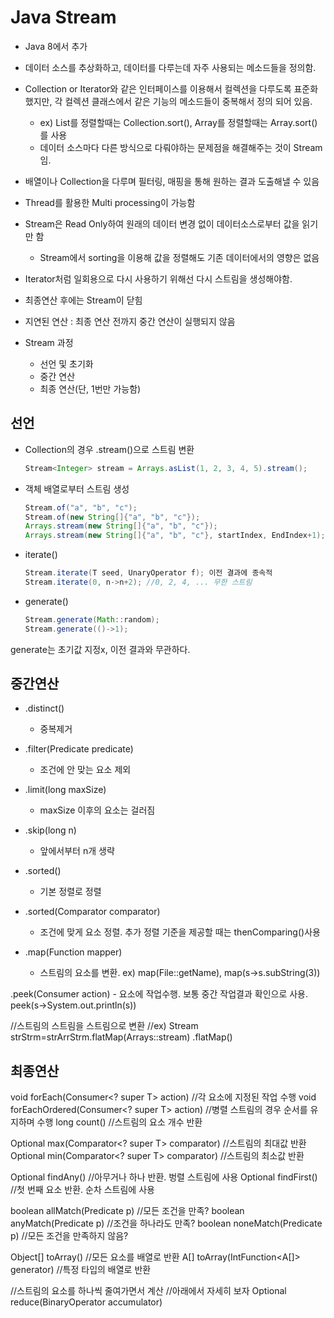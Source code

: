 # Java Stream
- Java 8에서 추가
- 데이터 소스를 추상화하고, 데이터를 다루는데 자주 사용되는 메소드들을 정의함.
- Collection or Iterator와 같은 인터페이스를 이용해서 컬렉션을 다루도록 표준화 했지만, 각 컬렉션 클래스에서 같은 기능의 메소드들이 중복해서 정의 되어 있음.
    - ex) List를 정렬할때는 Collection.sort(), Array를 정렬할때는 Array.sort()를 사용
    - 데이터 소스마다 다른 방식으로 다뤄야하는 문제점을 해결해주는 것이 Stream임.
- 배열이나 Collection을 다루며 필터링, 매핑을 통해 원하는 결과 도출해낼 수 있음
- Thread를 활용한 Multi processing이 가능함
- Stream은 Read Only하여 원래의 데이터 변경 없이 데이터소스로부터 값을 읽기만 함
    - Stream에서 sorting을 이용해 값을 정렬해도 기존 데이터에서의 영향은 없음

- Iterator처럼 일회용으로 다시 사용하기 위해선 다시 스트림을 생성해야함.
- 최종연산 후에는 Stream이 닫힘


- 지연된 연산 : 최종 연산 전까지 중간 연산이 실행되지 않음
- Stream 과정
    - 선언 및 초기화
    - 중간 연산
    - 최종 연산(단, 1번만 가능함)
## 선언
- Collection의 경우 .stream()으로 스트림 변환
    ``` Java
    Stream<Integer> stream = Arrays.asList(1, 2, 3, 4, 5).stream();
    ```
- 객체 배열로부터 스트림 생성
    ``` Java
    Stream.of("a", "b", "c");
    Stream.of(new String[]{"a", "b", "c"});
    Arrays.stream(new String[]{"a", "b", "c"});
    Arrays.stream(new String[]{"a", "b", "c"}, startIndex, EndIndex+1);
    ```
- iterate()
    ``` Java
    Stream.iterate(T seed, UnaryOperator f); 이전 결과에 종속적
    Stream.iterate(0, n->n+2); //0, 2, 4, ... 무한 스트림
    ```

- generate()
    ```Java
    Stream.generate(Math::random);
    Stream.generate(()->1);
    ```
generate는 초기값 지정x, 이전 결과와 무관하다.

## 중간연산
- .distinct()
    - 중복제거
- .filter(Predicate<T> predicate)
    - 조건에 안 맞는 요소 제외
- .limit(long maxSize)
    - maxSize 이후의 요소는 걸러짐
- .skip(long n)
    - 앞에서부터 n개 생략
- .sorted()
    - 기본 정렬로 정렬
- .sorted(Comparator<T> comparator)
    - 조건에 맞게 요소 정렬. 추가 정렬 기준을 제공할 때는 thenComparing()사용
    
- .map(Function<T> mapper) 
    - 스트림의 요소를 변환. ex) map(File::getName), map(s->s.subString(3))
    
.peek(Consumer<T> action)
    - 요소에 작업수행. 보통 중간 작업결과 확인으로 사용. peek(s->System.out.println(s))

 //스트림의 스트림을 스트림으로 변환
 //ex) Stream<String> strStrm=strArrStrm.flatMap(Arrays::stream)
.flatMap()

## 최종연산
void forEach(Consumer<? super T> action) //각 요소에 지정된 작업 수행
void forEachOrdered(Consumer<? super T> action) //병렬 스트림의 경우 순서를 유지하며 수행
long count() //스트림의 요소 개수 반환
    
Optional<T> max(Comparator<? super T> comparator) //스트림의 최대값 반환
Optional<T> min(Comparator<? super T> comparator) //스트림의 최소값 반환
    
Optional<T> findAny() //아무거나 하나 반환. 벙렬 스트림에 사용
Optional<T> findFirst() //첫 번째 요소 반환. 순차 스트림에 사용
    
boolean allMatch(Predicate<T> p) //모든 조건을 만족?
boolean anyMatch(Predicate<T> p) //조건을 하나라도 만족?
boolean noneMatch(Predicate<T> p) //모든 조건을 만족하지 않음?
    
Object[] toArray() //모든 요소를 배열로 반환
A[] toArray(IntFunction<A[]> generator) //특정 타입의 배열로 반환
    
//스트림의 요소를 하나씩 줄여가면서 계산
//아래에서 자세히 보자
Optional<T> reduce(BinaryOperator<T> accumulator)
